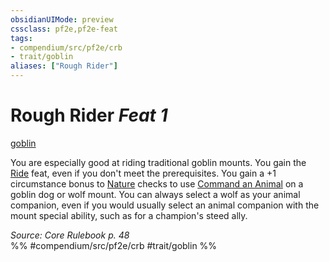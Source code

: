 ```yaml
---
obsidianUIMode: preview
cssclass: pf2e,pf2e-feat
tags:
- compendium/src/pf2e/crb
- trait/goblin
aliases: ["Rough Rider"]
---
```

# Rough Rider  *Feat 1*  
[goblin](../../Rules/traits/goblin.md)  


You are especially good at riding traditional goblin mounts. You gain the [Ride](ride.md) feat, even if you don't meet the prerequisites. You gain a +1 circumstance bonus to [Nature](../skills.md#Nature) checks to use [Command an Animal](../../Rules/actions/command-an-animal.md) on a goblin dog or wolf mount. You can always select a wolf as your animal companion, even if you would usually select an animal companion with the mount special ability, such as for a champion's steed ally.

*Source: Core Rulebook p. 48*  
%% #compendium/src/pf2e/crb #trait/goblin %%